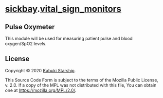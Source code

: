 # [sickbay](../../../).[vital_sign_monitors](../)

## Pulse Oxymeter

This module will be used for measuring patient pulse and blood oxygen/SpO2 levels.

## License

Copyright © 2020 [Kabuki Starship](https://kabukistarship.com).

This Source Code Form is subject to the terms of the Mozilla Public License, v. 2.0. If a copy of the MPL was not distributed with this file, You can obtain one at <https://mozilla.org/MPL/2.0/>.
